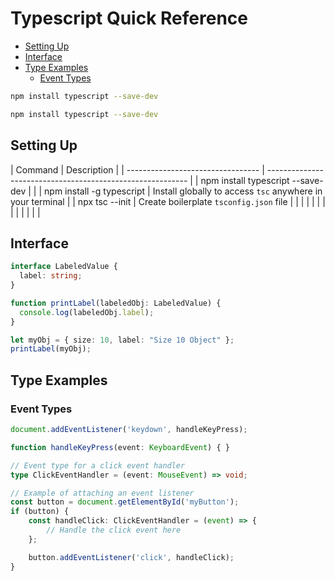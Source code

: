 # Typescript Quick Reference
<!-- TOC -->

- [Setting Up](#setting-up)
- [Interface](#interface)
- [Type Examples](#type-examples)
    - [Event Types](#event-types)

<!-- /TOC -->

```bash +torchlight-bash
npm install typescript --save-dev
```

```bash +torchlight-bash
npm install typescript --save-dev
```


<a id="markdown-setting-up" name="setting-up"></a>

## Setting Up

<code-first-col></code-first-col>
| Command                           | Description                                                |
| --------------------------------- | ---------------------------------------------------------- |
| npm install typescript --save-dev |                                                            |
| npm install -g typescript         | Install globally to access `tsc` anywhere in your terminal |
| npx tsc --init                    | Create boilerplate `tsconfig.json` file                    |
|                                   |                                                            |
|                                   |                                                            |
|                                   |                                                            |
|                                   |                                                            |


<a id="markdown-interface" name="interface"></a>

## Interface

```ts
interface LabeledValue {
  label: string;
}

function printLabel(labeledObj: LabeledValue) {
  console.log(labeledObj.label);
}

let myObj = { size: 10, label: "Size 10 Object" };
printLabel(myObj);
```


<a id="markdown-type-examples" name="type-examples"></a>

## Type Examples

<a id="markdown-event-types" name="event-types"></a>

### Event Types

```ts
document.addEventListener('keydown', handleKeyPress);

function handleKeyPress(event: KeyboardEvent) { }
```

```ts
// Event type for a click event handler
type ClickEventHandler = (event: MouseEvent) => void;

// Example of attaching an event listener
const button = document.getElementById('myButton');
if (button) {
    const handleClick: ClickEventHandler = (event) => {
        // Handle the click event here
    };

    button.addEventListener('click', handleClick);
}

```
